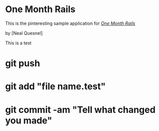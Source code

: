 # One Month Rails

This is the pinteresting sample application for
[*One Month Rails*](http://howimbuildingmylife.com)

by [Neal Quesnel]

This is a test

# git push
# git add "file name.test"
# git commit -am "Tell what changed you made"